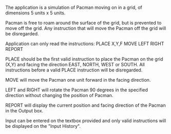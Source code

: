 The application is a simulation of Pacman moving on in a grid, of dimensions 5 units x 5 units.

Pacman is free to roam around the surface of the grid, but is prevented to move off the grid. Any instruction that will move the Pacman off the grid will be disregarded.

Application can only read the instructions:
PLACE X,Y,F
MOVE
LEFT
RIGHT
REPORT

PLACE should be the first valid instruction to place the Pacman on the grid (X,Y) and facing the direction EAST, NORTH, WEST or SOUTH.
All instructions before a valid PLACE instruction will be disregarded.

MOVE will move the Pacman one unit forward in the facing direction.

LEFT and RIGHT will rotate the Pacman 90 degrees in the specified direction without changing the position of Pacman.

REPORT will display the current position and facing direction of the Pacman in the Output box.

Input can be entered on the textbox provided and only valid instructions will be displayed on the "Input History".